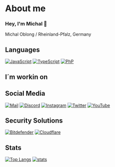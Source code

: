 # About me
### Hey, I'm Michal 👋

Michal Oblong / Rheinland-Pfalz, Germany

## Languages
[![JavaScript](https://img.shields.io/badge/-javascript-F7DF1E.svg?logo=javascript&logoColor=black&longCache=true&style=for-the-badge)](https://github.com/LvckyAPI?tab=repositories&q=&type=&language=javascript)
[![TypeScript](https://img.shields.io/badge/-typescript-2f74c0.svg?logo=typescript&logoColor=white&longCache=true&style=for-the-badge)](https://github.com/LvckyAPI?tab=repositories&q=&type=&language=typescript)
[![PhP](https://img.shields.io/badge/-php-848ebb.svg?logo=php&logoColor=white&longCache=true&style=for-the-badge)](https://github.com/LvckyAPI?tab=repositories&q=&type=&language=php)

## I´m workin on

## Social Media
[![Mail](https://img.shields.io/badge/-Mail-E34133.svg?logo=gmail&logoColor=white&longCache=true&style=for-the-badge)](mailto://michal.o@lvckyworld.net)
[![Discord](https://img.shields.io/badge/-Discord-5865F2.svg?logo=discord&logoColor=white&longCache=true&style=for-the-badge)](https://discordapp.com/users/778608747672371201)
[![Instagram](https://img.shields.io/badge/Instagram-E4405F?style=for-the-badge&logo=instagram&logoColor=white)](https://www.instagram.com/necrozoffical/)
[![Twitter](https://img.shields.io/badge/-Twitter-1DA1F2.svg?logo=twitter&logoColor=white&longCache=true&style=for-the-badge)](https://twitter.com/NecrozOffical)
[![YouTube](https://img.shields.io/badge/-YouTube-FF0000.svg?logo=youtube&logoColor=white&longCache=true&style=for-the-badge)](https://www.youtube.com/channel/UCplTiabkK3_zF-6zETpkzNw)

## Security Solutions
[![Bitdefender](https://img.shields.io/badge/-Bitdefender-ED1C24.svg?logo=Bitdefender&logoColor=white&longCache=true&style=for-the-badge)](https://www.bitdefender.de)
[![Cloudflare](https://img.shields.io/badge/-Cloudflare-F38020.svg?logo=Cloudflare&logoColor=white&longCache=true&style=for-the-badge)](https://cloudflare.com)

## Stats
[![Top Langs](https://github-readme-stats.vercel.app/api/top-langs/?username=NecrozAPI&count_private=true&theme=tokyonight	)](https://github.com/NecrozAPI)
[![stats](https://github-readme-stats.vercel.app/api?username=NecrozAPI&count_private=true&theme=tokyonight&include_all_commits=true)](https://github.com/NecrozAPI)
